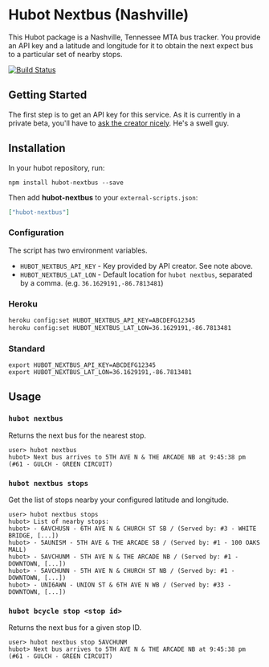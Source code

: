 # Hubot Nextbus (Nashville)

This Hubot package is a Nashville, Tennessee MTA bus tracker. You provide an API key and a latitude and longitude for it to obtain the next expect bus to a particular set of nearby stops.

[![Build Status](https://travis-ci.org/stephenyeargin/hubot-nextbus.png)](https://travis-ci.org/stephenyeargin/hubot-nextbus)

## Getting Started

The first step is to get an API key for this service. As it is currently in a private beta, you'll have to [ask the creator nicely](http://nextbus.jt2k.com/about). He's a swell guy.

## Installation

In your hubot repository, run:

`npm install hubot-nextbus --save`

Then add **hubot-nextbus** to your `external-scripts.json`:

```json
["hubot-nextbus"]
```

### Configuration

The script has two environment variables.

- `HUBOT_NEXTBUS_API_KEY` - Key provided by API creator. See note above.
- `HUBOT_NEXTBUS_LAT_LON` - Default location for `hubot nextbus`, separated by a comma. (e.g. `36.1629191,-86.7813481`)

### Heroku

```bash
heroku config:set HUBOT_NEXTBUS_API_KEY=ABCDEFG12345
heroku config:set HUBOT_NEXTBUS_LAT_LON=36.1629191,-86.7813481
```

### Standard

```
export HUBOT_NEXTBUS_API_KEY=ABCDEFG12345
export HUBOT_NEXTBUS_LAT_LON=36.1629191,-86.7813481
```

## Usage

### `hubot nextbus`

Returns the next bus for the nearest stop.

```
user> hubot nextbus
hubot> Next bus arrives to 5TH AVE N & THE ARCADE NB at 9:45:38 pm (#61 - GULCH - GREEN CIRCUIT)
```

### `hubot nextbus stops`

Get the list of stops nearby your configured latitude and longitude.

```
user> hubot nextbus stops
hubot> List of nearby stops:
hubot> - 6AVCHUSN - 6TH AVE N & CHURCH ST SB / (Served by: #3 - WHITE BRIDGE, [...])
hubot> - 5AUNISM - 5TH AVE & THE ARCADE SB / (Served by: #1 - 100 OAKS MALL)
hubot> - 5AVCHUNM - 5TH AVE N & THE ARCADE NB / (Served by: #1 - DOWNTOWN, [...])
hubot> - 5AVCHUNN - 5TH AVE N & CHURCH ST NB / (Served by: #1 - DOWNTOWN, [...])
hubot> - UNI6AWN - UNION ST & 6TH AVE N WB / (Served by: #33 - DOWNTOWN, [...])
```

### `hubot bcycle stop <stop id>`

Returns the next bus for a given stop ID.

```
user> hubot nextbus stop 5AVCHUNM
hubot> Next bus arrives to 5TH AVE N & THE ARCADE NB at 9:45:38 pm (#61 - GULCH - GREEN CIRCUIT)
```
